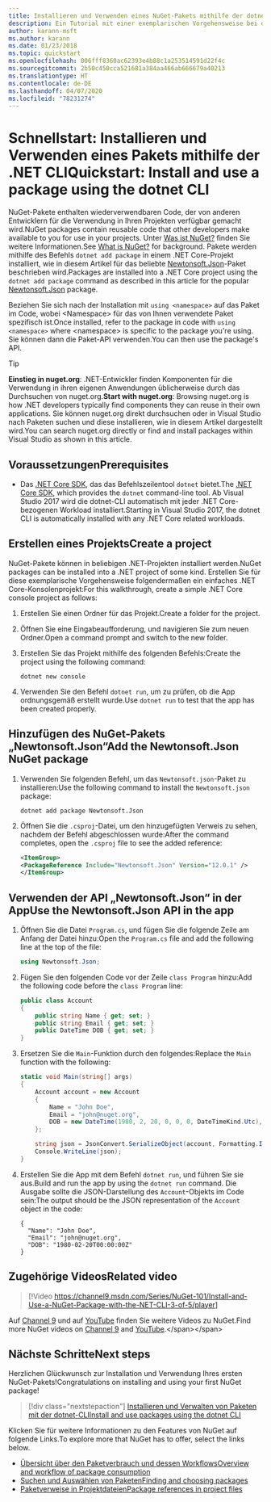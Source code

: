 ```yaml
---
title: Installieren und Verwenden eines NuGet-Pakets mithilfe der dotnet-CLI
description: Ein Tutorial mit einer exemplarischen Vorgehensweise bei der Installation und Verwendung eines NuGet-Pakets in einem .NET Core-Projekt.
author: karann-msft
ms.author: karann
ms.date: 01/23/2018
ms.topic: quickstart
ms.openlocfilehash: 006fff8360ac62393e4b88c1a253514591d22f4c
ms.sourcegitcommit: 2b50c450cca521681a384aa466ab666679a40213
ms.translationtype: HT
ms.contentlocale: de-DE
ms.lasthandoff: 04/07/2020
ms.locfileid: "78231274"
---
```

# <a name="quickstart-install-and-use-a-package-using-the-dotnet-cli"></a><span data-ttu-id="ec890-103">Schnellstart: Installieren und Verwenden eines Pakets mithilfe der .NET CLI</span><span class="sxs-lookup"><span data-stu-id="ec890-103">Quickstart: Install and use a package using the dotnet CLI</span></span>

<span data-ttu-id="ec890-104">NuGet-Pakete enthalten wiederverwendbaren Code, der von anderen Entwicklern für die Verwendung in Ihren Projekten verfügbar gemacht wird.</span><span class="sxs-lookup"><span data-stu-id="ec890-104">NuGet packages contain reusable code that other developers make available to you for use in your projects.</span></span> <span data-ttu-id="ec890-105">Unter [Was ist NuGet?](../What-is-NuGet.md) finden Sie weitere Informationen.</span><span class="sxs-lookup"><span data-stu-id="ec890-105">See [What is NuGet?](../What-is-NuGet.md) for background.</span></span> <span data-ttu-id="ec890-106">Pakete werden mithilfe des Befehls `dotnet add package` in einem .NET Core-Projekt installiert, wie in diesem Artikel für das beliebte [Newtonsoft.Json](https://www.nuget.org/packages/Newtonsoft.Json/)-Paket beschrieben wird.</span><span class="sxs-lookup"><span data-stu-id="ec890-106">Packages are installed into a .NET Core project using the `dotnet add package` command as described in this article for the popular [Newtonsoft.Json](https://www.nuget.org/packages/Newtonsoft.Json/) package.</span></span>

<span data-ttu-id="ec890-107">Beziehen Sie sich nach der Installation mit `using <namespace>` auf das Paket im Code, wobei \<Namespace\> für das von Ihnen verwendete Paket spezifisch ist.</span><span class="sxs-lookup"><span data-stu-id="ec890-107">Once installed, refer to the package in code with `using <namespace>` where \<namespace\> is specific to the package you're using.</span></span> <span data-ttu-id="ec890-108">Sie können dann die Paket-API verwenden.</span><span class="sxs-lookup"><span data-stu-id="ec890-108">You can then use the package's API.</span></span>

> [!Tip]
> <span data-ttu-id="ec890-109">**Einstieg in nuget.org**: .NET-Entwickler finden Komponenten für die Verwendung in ihren eigenen Anwendungen üblicherweise durch das Durchsuchen von nuget.org.</span><span class="sxs-lookup"><span data-stu-id="ec890-109">**Start with nuget.org**: Browsing nuget.org is how .NET developers typically find components they can reuse in their own applications.</span></span> <span data-ttu-id="ec890-110">Sie können nuget.org direkt durchsuchen oder in Visual Studio nach Paketen suchen und diese installieren, wie in diesem Artikel dargestellt wird.</span><span class="sxs-lookup"><span data-stu-id="ec890-110">You can search nuget.org directly or find and install packages within Visual Studio as shown in this article.</span></span>

## <a name="prerequisites"></a><span data-ttu-id="ec890-111">Voraussetzungen</span><span class="sxs-lookup"><span data-stu-id="ec890-111">Prerequisites</span></span>

- <span data-ttu-id="ec890-112">Das [.NET Core SDK](https://www.microsoft.com/net/download/), das das Befehlszeilentool `dotnet` bietet.</span><span class="sxs-lookup"><span data-stu-id="ec890-112">The [.NET Core SDK](https://www.microsoft.com/net/download/), which provides the `dotnet` command-line tool.</span></span> <span data-ttu-id="ec890-113">Ab Visual Studio 2017 wird die dotnet-CLI automatisch mit jeder .NET Core-bezogenen Workload installiert.</span><span class="sxs-lookup"><span data-stu-id="ec890-113">Starting in Visual Studio 2017, the dotnet CLI is automatically installed with any .NET Core related workloads.</span></span>

## <a name="create-a-project"></a><span data-ttu-id="ec890-114">Erstellen eines Projekts</span><span class="sxs-lookup"><span data-stu-id="ec890-114">Create a project</span></span>

<span data-ttu-id="ec890-115">NuGet-Pakete können in beliebigen .NET-Projekten installiert werden.</span><span class="sxs-lookup"><span data-stu-id="ec890-115">NuGet packages can be installed into a .NET project of some kind.</span></span> <span data-ttu-id="ec890-116">Erstellen Sie für diese exemplarische Vorgehensweise folgendermaßen ein einfaches .NET Core-Konsolenprojekt:</span><span class="sxs-lookup"><span data-stu-id="ec890-116">For this walkthrough, create a simple .NET Core console project as follows:</span></span>

1. <span data-ttu-id="ec890-117">Erstellen Sie einen Ordner für das Projekt.</span><span class="sxs-lookup"><span data-stu-id="ec890-117">Create a folder for the project.</span></span>

1. <span data-ttu-id="ec890-118">Öffnen Sie eine Eingabeaufforderung, und navigieren Sie zum neuen Ordner.</span><span class="sxs-lookup"><span data-stu-id="ec890-118">Open a command prompt and switch to the new folder.</span></span>

1. <span data-ttu-id="ec890-119">Erstellen Sie das Projekt mithilfe des folgenden Befehls:</span><span class="sxs-lookup"><span data-stu-id="ec890-119">Create the project using the following command:</span></span>

    ```dotnetcli
    dotnet new console
    ```

1. <span data-ttu-id="ec890-120">Verwenden Sie den Befehl `dotnet run`, um zu prüfen, ob die App ordnungsgemäß erstellt wurde.</span><span class="sxs-lookup"><span data-stu-id="ec890-120">Use `dotnet run` to test that the app has been created properly.</span></span>

## <a name="add-the-newtonsoftjson-nuget-package"></a><span data-ttu-id="ec890-121">Hinzufügen des NuGet-Pakets „Newtonsoft.Json“</span><span class="sxs-lookup"><span data-stu-id="ec890-121">Add the Newtonsoft.Json NuGet package</span></span>

1. <span data-ttu-id="ec890-122">Verwenden Sie folgenden Befehl, um das `Newtonsoft.json`-Paket zu installieren:</span><span class="sxs-lookup"><span data-stu-id="ec890-122">Use the following command to install the `Newtonsoft.json` package:</span></span>

    ```dotnetcli
    dotnet add package Newtonsoft.Json
    ```

2. <span data-ttu-id="ec890-123">Öffnen Sie die `.csproj`-Datei, um den hinzugefügten Verweis zu sehen, nachdem der Befehl abgeschlossen wurde:</span><span class="sxs-lookup"><span data-stu-id="ec890-123">After the command completes, open the `.csproj` file to see the added reference:</span></span>

    ```xml
   <ItemGroup>
    <PackageReference Include="Newtonsoft.Json" Version="12.0.1" />
   </ItemGroup>
    ```

## <a name="use-the-newtonsoftjson-api-in-the-app"></a><span data-ttu-id="ec890-124">Verwenden der API „Newtonsoft.Json“ in der App</span><span class="sxs-lookup"><span data-stu-id="ec890-124">Use the Newtonsoft.Json API in the app</span></span>

1. <span data-ttu-id="ec890-125">Öffnen Sie die Datei `Program.cs`, und fügen Sie die folgende Zeile am Anfang der Datei hinzu:</span><span class="sxs-lookup"><span data-stu-id="ec890-125">Open the `Program.cs` file and add the following line at the top of the file:</span></span>

    ```cs
    using Newtonsoft.Json;
    ```

1. <span data-ttu-id="ec890-126">Fügen Sie den folgenden Code vor der Zeile `class Program` hinzu:</span><span class="sxs-lookup"><span data-stu-id="ec890-126">Add the following code before the `class Program` line:</span></span>

    ```cs
    public class Account
    {
        public string Name { get; set; }
        public string Email { get; set; }
        public DateTime DOB { get; set; }
    }
    ```

1. <span data-ttu-id="ec890-127">Ersetzen Sie die `Main`-Funktion durch den folgendes:</span><span class="sxs-lookup"><span data-stu-id="ec890-127">Replace the `Main` function with the following:</span></span>

    ```cs
    static void Main(string[] args)
    {
        Account account = new Account
        {
            Name = "John Doe",
            Email = "john@nuget.org",
            DOB = new DateTime(1980, 2, 20, 0, 0, 0, DateTimeKind.Utc),
        };

        string json = JsonConvert.SerializeObject(account, Formatting.Indented);
        Console.WriteLine(json);
    }
    ```

1. <span data-ttu-id="ec890-128">Erstellen Sie die App mit dem Befehl `dotnet run`, und führen Sie sie aus.</span><span class="sxs-lookup"><span data-stu-id="ec890-128">Build and run the app by using the `dotnet run` command.</span></span> <span data-ttu-id="ec890-129">Die Ausgabe sollte die JSON-Darstellung des `Account`-Objekts im Code sein:</span><span class="sxs-lookup"><span data-stu-id="ec890-129">The output should be the JSON representation of the `Account` object in the code:</span></span>

    ```output
    {
      "Name": "John Doe",
      "Email": "john@nuget.org",
      "DOB": "1980-02-20T00:00:00Z"
    }
    ```
## <a name="related-video"></a><span data-ttu-id="ec890-130">Zugehörige Videos</span><span class="sxs-lookup"><span data-stu-id="ec890-130">Related video</span></span>

> [!Video https://channel9.msdn.com/Series/NuGet-101/Install-and-Use-a-NuGet-Package-with-the-NET-CLI-3-of-5/player]

<span data-ttu-id="ec890-131">Auf [Channel 9](https://channel9.msdn.com/Series/NuGet-101) und auf [YouTube](https://www.youtube.com/playlist?list=PLdo4fOcmZ0oVLvfkFk8O9h6v2Dcdh2bh_) finden Sie weitere Videos zu NuGet.</span><span class="sxs-lookup"><span data-stu-id="ec890-131">Find more NuGet videos on [Channel 9](https://channel9.msdn.com/Series/NuGet-101) and [YouTube](https://www.youtube.com/playlist?list=PLdo4fOcmZ0oVLvfkFk8O9h6v2Dcdh2bh_).</span></span>

## <a name="next-steps"></a><span data-ttu-id="ec890-132">Nächste Schritte</span><span class="sxs-lookup"><span data-stu-id="ec890-132">Next steps</span></span>

<span data-ttu-id="ec890-133">Herzlichen Glückwunsch zur Installation und Verwendung Ihres ersten NuGet-Pakets!</span><span class="sxs-lookup"><span data-stu-id="ec890-133">Congratulations on installing and using your first NuGet package!</span></span>

> [!div class="nextstepaction"]
> [<span data-ttu-id="ec890-134">Installieren und Verwalten von Paketen mit der dotnet-CLI</span><span class="sxs-lookup"><span data-stu-id="ec890-134">Install and use packages using the dotnet CLI</span></span>](../consume-packages/install-use-packages-dotnet-cli.md)

<span data-ttu-id="ec890-135">Klicken Sie für weitere Informationen zu den Features von NuGet auf folgende Links.</span><span class="sxs-lookup"><span data-stu-id="ec890-135">To explore more that NuGet has to offer, select the links below.</span></span>

- [<span data-ttu-id="ec890-136">Übersicht über den Paketverbrauch und dessen Workflows</span><span class="sxs-lookup"><span data-stu-id="ec890-136">Overview and workflow of package consumption</span></span>](../consume-packages/overview-and-workflow.md)
- [<span data-ttu-id="ec890-137">Suchen und Auswählen von Paketen</span><span class="sxs-lookup"><span data-stu-id="ec890-137">Finding and choosing packages</span></span>](../consume-packages/finding-and-choosing-packages.md)
- [<span data-ttu-id="ec890-138">Paketverweise in Projektdateien</span><span class="sxs-lookup"><span data-stu-id="ec890-138">Package references in project files</span></span>](../consume-packages/package-references-in-project-files.md)
